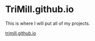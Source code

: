 # TriMill.github.io

This is where I will put all of my projects.

[trimill.github.io](trimill.github.io)
